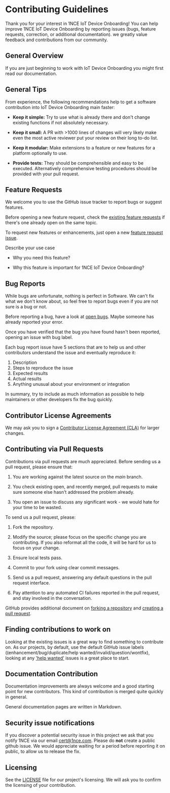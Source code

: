 
#  Contributing Guidelines

Thank you for your interest in 1NCE IoT Device Onboarding! You can help improve 1NCE IoT Device Onboarding by reporting issues (bugs, feature requests, correction, or additional documentation). we greatly value feedback and contributions from our community.

## General Overview
If you are just beginning to work with IoT Device Onboarding you might first read our documentation.

## General Tips

From experience, the following recommendations help to get a software contribution into IoT Device Onboarding main faster: 

* **Keep it simple:**  Try to use what is already there and don't change existing functions if not absolutely necessary.

* **Keep it small:** A PR with >1000 lines of changes will very likely make even the most active reviewer put your review on their long to-do list.
* **Keep it modular:**  Make extensions to a feature or new features for a platform optionally to use.

* **Provide tests:** They should be comprehensible and easy to be executed. Alternatively comprehensive testing procedures should be provided with your pull request.

##  Feature Requests

We welcome you to use the GitHub issue tracker to report bugs or suggest features.

Before opening a new feature request, check the [existing feature requests](https://github.com/1NCE-GmbH/1nce-iot-device-onboarding/issues) if there's one already open on the same topic.

To request new features or enhancements, just open a new [feature request issue](https://github.com/1NCE-GmbH/1nce-iot-device-onboarding/issues/new). 

Describe your use case

* Why you need this feature?

* Why this feature is important for 1NCE IoT Device Onboarding?

## Bug Reports

While bugs are unfortunate, nothing is perfect in Software. We can't fix what we don't know about, so feel free to report bugs even if you are not sure is a bug or not. 

Before reporting a bug, have a look at [open bugs](https://github.com/1NCE-GmbH/1nce-iot-device-onboarding/labels/bug). Maybe someone has already reported your error.

Once you have verified that the bug you have found hasn't been reported, opening an issue with bug label. 

Each bug report issue have 5 sections that are to help us and other contributors understand the issue and eventually reproduce it: 
1. Description
2. Steps to reproduce the issue
3. Expected results
4. Actual results
5. Anything unusual about your environment or integration

In summary, try to include as much information as possible to help maintainers or other developers fix the bug quickly.


##  Contributor License Agreements

We may ask you to sign a [Contributor License Agreement (CLA)](https://en.wikipedia.org/wiki/Contributor_License_Agreement) for larger changes.


##  Contributing via Pull Requests

Contributions via pull requests are much appreciated. Before sending us a pull request, please ensure that:

1. You are working against the latest source on the *main* branch.

2. You check existing open, and recently merged, pull requests to make sure someone else hasn't addressed the problem already.

3. You open an issue to discuss any significant work - we would hate for your time to be wasted.

To send us a pull request, please:

1. Fork the repository.

2. Modify the source; please focus on the specific change you are contributing. If you also reformat all the code, it will be hard for us to focus on your change.

3. Ensure local tests pass.

4. Commit to your fork using clear commit messages.

5. Send us a pull request, answering any default questions in the pull request interface.

6. Pay attention to any automated CI failures reported in the pull request, and stay involved in the conversation.

GitHub provides additional document on [forking a repository](https://help.github.com/articles/fork-a-repo/) and [creating a pull request](https://help.github.com/articles/creating-a-pull-request/).

##  Finding contributions to work on

Looking at the existing issues is a great way to find something to contribute on. As our projects, by default, use the default GitHub issue labels ((enhancement/bug/duplicate/help wanted/invalid/question/wontfix), looking at any ['help wanted'](https://github.com/1NCE-GmbH/1nce-iot-device-onboarding/labels/help%20wanted) issues is a great place to start.

## Documentation Contribution


Documentation improvements are always welcome and a good starting point for new contributors. This kind of contribution is merged quite quickly in general.

General documentation pages are written in Markdown.

##  Security issue notifications

If you discover a potential security issue in this project we ask that you notify 1NCE via our email cert@1nce.com. Please do **not** create a public github issue. We would appreciate waiting for a period before reporting it on public, to allow us to release the fix.


##  Licensing

See the [LICENSE](./LICENSE) file for our project's licensing. We will ask you to confirm the licensing of your contribution.
